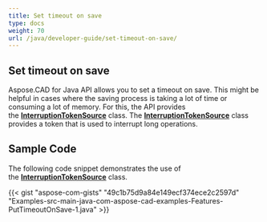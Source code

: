 ```yaml
---
title: Set timeout on save
type: docs
weight: 70
url: /java/developer-guide/set-timeout-on-save/
---
```


## **Set timeout on save**

Aspose.CAD for Java API allows you to set a timeout on save. This might be helpful in cases where the saving process is taking a lot of time or consuming a lot of memory. For this, the API provides the [**InterruptionTokenSource**](https://reference.aspose.com/cad/java/com.aspose.cad/InterruptionTokenSource) class. The [**InterruptionTokenSource**](https://reference.aspose.com/cad/java/com.aspose.cad/InterruptionTokenSource) class provides a token that is used to interrupt long operations.

## Sample Code

The following code snippet demonstrates the use of the [**InterruptionTokenSource**](https://reference.aspose.com/cad/java/com.aspose.cad/InterruptionTokenSource) class.

{{< gist "aspose-com-gists" "49c1b75d9a84e149ecf374ece2c2597d" "Examples-src-main-java-com-aspose-cad-examples-Features-PutTimeoutOnSave-1.java" >}}
